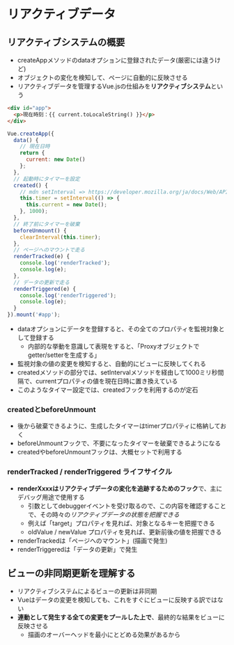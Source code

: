# リアクティブデータ

## リアクティブシステムの概要

- createAppメソッドのdataオプションに登録されたデータ(厳密には違うけど)
- オブジェクトの変化を検知して、ページに自動的に反映させる
- リアクティブデータを管理するVue.jsの仕組みを**リアクティブシステム**という

```html
<div id="app">
  <p>現在時刻：{{ current.toLocaleString() }}</p>
</div>
```

```js
Vue.createApp({
  data() {
    // 現在日時
    return {
      current: new Date()
    };
  },
  // 起動時にタイマーを設定
  created() {
    // mdn setInterval => https://developer.mozilla.org/ja/docs/Web/API/setInterval
    this.timer = setInterval(() => {
      this.current = new Date();
    }, 1000);
  },
  // 終了前にタイマーを破棄
  beforeUnmount() {
    clearInterval(this.timer);
  },
  // ページへのマウントで走る
  renderTracked(e) {
    console.log('renderTracked');
    console.log(e);
  },
  // データの更新で走る
  renderTriggered(e) {
    console.log('renderTriggered');
    console.log(e);
  }  
}).mount('#app');
```

- dataオプションにデータを登録すると、その全てのプロパティを監視対象として登録する
  - 内部的な挙動を意識して表現をすると、「Proxyオブジェクトでgetter/setterを生成する」
- 監視対象の値の変更を検知すると、自動的にビューに反映してくれる
- createdメソッドの部分では、setIntervalメソッドを経由して1000ミリ秒間隔で、currentプロパティの値を現在日時に置き換えている
- このようなタイマー設定では、createdフックを利用するのが定石


### createdとbeforeUnmount

- 後から破棄できるように、生成したタイマーはtimerプロパティに格納しておく
- beforeUnmountフックで、不要になったタイマーを破棄できるようになる
- createdやbeforeUnmountフックは、大概セットで利用する

### renderTracked / renderTriggered ライフサイクル

- **renderXxxxはリアクティブデータの変化を追跡するためのフック**で、主にデバッグ用途で使用する
  - 引数としてdebuggerイベントを受け取るので、この内容を確認することで、その時々の*リアクティブデータの状態を把握できる*
  - 例えば「target」プロパティを見れば、対象となるキーを把握できる
  - oldValue / newValue プロパティを見れば、更新前後の値を把握できる
- renderTrackedは「ページへのマウント」(描画で発生)
- renderTriggeredは「データの更新」で発生

## ビューの非同期更新を理解する

- リアクティブシステムによるビューの更新は非同期
- Vueはデータの変更を検知しても、これをすぐにビューに反映する訳ではない
- **連動として発生する全ての変更をプールした上で**、最終的な結果をビューに反映させる
  - 描画のオーバーヘッドを最小にとどめる効果があるから